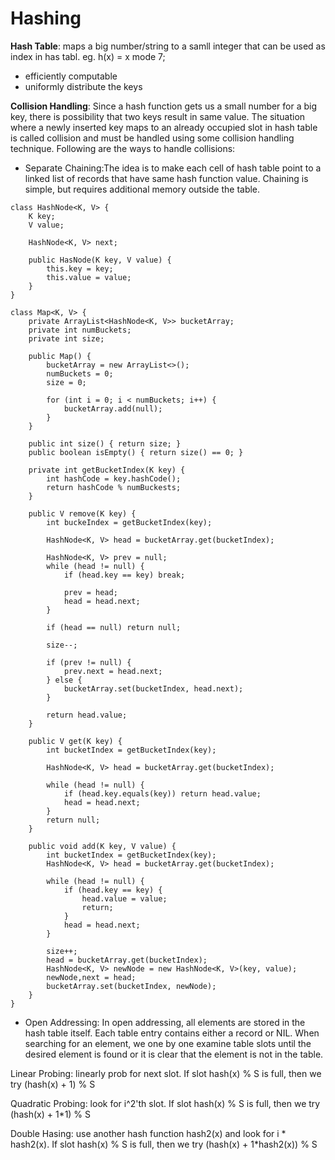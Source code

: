 # Hashing

**Hash Table**: maps a big number/string to a samll integer that can be used as index in has tabl. eg. h(x) = x mode 7;
- efficiently computable
- uniformly distribute the keys

**Collision Handling**: Since a hash function gets us a small number for a big key, there is possibility that two keys result in same value. The situation where a newly inserted key maps to an already occupied slot in hash table is called collision and must be handled using some collision handling technique. Following are the ways to handle collisions:

- Separate Chaining:The idea is to make each cell of hash table point to a linked list of records that have same hash function value. Chaining is simple, but requires additional memory outside the table.

```
class HashNode<K, V> {
    K key;
    V value;

    HashNode<K, V> next;

    public HasNode(K key, V value) {
        this.key = key;
        this.value = value;
    }
}

class Map<K, V> {
    private ArrayList<HashNode<K, V>> bucketArray;
    private int numBuckets;
    private int size;

    public Map() {
        bucketArray = new ArrayList<>();
        numBuckets = 0;
        size = 0;

        for (int i = 0; i < numBuckets; i++) {
            bucketArray.add(null);
        }
    }

    public int size() { return size; }
    public boolean isEmpty() { return size() == 0; }

    private int getBucketIndex(K key) {
        int hashCode = key.hashCode();
        return hashCode % numBuckests;
    }

    public V remove(K key) {
        int buckeIndex = getBucketIndex(key);

        HashNode<K, V> head = bucketArray.get(bucketIndex);

        HashNode<K, V> prev = null;
        while (head != null) {
            if (head.key == key) break;

            prev = head;
            head = head.next;
        }

        if (head == null) return null;

        size--;

        if (prev != null) {
            prev.next = head.next;
        } else {
            bucketArray.set(bucketIndex, head.next);
        }

        return head.value;
    }

    public V get(K key) {
        int bucketIndex = getBucketIndex(key);

        HashNode<K, V> head = bucketArray.get(bucketIndex);

        while (head != null) {
            if (head.key.equals(key)) return head.value;
            head = head.next;
        }
        return null;
    }

    public void add(K key, V value) {
        int bucketIndex = getBucketIndex(key);
        HashNode<K, V> head = bucketArray.get(bucketIndex);

        while (head != null) {
            if (head.key == key) {
                head.value = value;
                return;
            }
            head = head.next;
        }

        size++;
        head = bucketArray.get(bucketIndex);
        HashNode<K, V> newNode = new HashNode<K, V>(key, value);
        newNode,next = head;
        bucketArray.set(bucketIndex, newNode);
    }
}
```

- Open Addressing: In open addressing, all elements are stored in the hash table itself. Each table entry contains either a record or NIL. When searching for an element, we one by one examine table slots until the desired element is found or it is clear that the element is not in the table.

Linear Probing: linearly prob for next slot. If slot hash(x) % S is full, then we try (hash(x) + 1) % S

Quadratic Probing: look for i^2'th slot. If slot hash(x) % S is full, then we try (hash(x) + 1*1) % S

Double Hasing: use another hash function hash2(x) and look for i * hash2(x). If slot hash(x) % S is full, then we try (hash(x) + 1*hash2(x)) % S